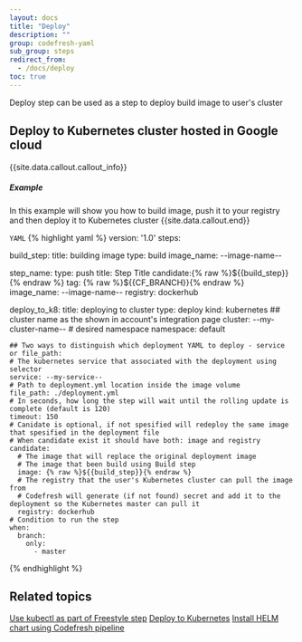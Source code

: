 ```yaml
---
layout: docs
title: "Deploy"
description: ""
group: codefresh-yaml
sub_group: steps
redirect_from:
  - /docs/deploy
toc: true
---
```

Deploy step can be used as a step to deploy build image to user's cluster

## Deploy to Kubernetes cluster hosted in Google cloud

{{site.data.callout.callout_info}}
##### Example
In this example will show you how to build image, push it to your registry and then deploy it to Kubernetes cluster 
{{site.data.callout.end}}

  `YAML`
{% highlight yaml %}
version: '1.0'
steps:
  
  build_step:
    title: building image
    type: build
    image_name: --image-name--
  
  step_name:
    type: push
    title: Step Title
    candidate:{% raw %}${{build_step}}{% endraw %}
    tag: {% raw %}${{CF_BRANCH}}{% endraw %}
    image_name: --image-name--
    registry: dockerhub
    
  deploy_to_k8:
    title: deploying to cluster
    type: deploy
    kind: kubernetes 
    ## cluster name as the shown in account's integration page
    cluster:  --my-cluster-name--
    # desired namespace
    namespace: default
    
    ## Two ways to distinguish which deployment YAML to deploy - service or file_path:    
    # The kubernetes service that associated with the deployment using selector
    service: --my-service--
    # Path to deployment.yml location inside the image volume
    file_path: ./deployment.yml
    # In seconds, how long the step will wait until the rolling update is complete (default is 120)
    timeout: 150
    # Canidate is optional, if not spesified will redeploy the same image that spesified in the deployment file
    # When candidate exist it should have both: image and registry
    candidate:
      # The image that will replace the original deployment image 
      # The image that been build using Build step
      image: {% raw %}${{build_step}}{% endraw %}
      # The registry that the user's Kubernetes cluster can pull the image from
      # Codefresh will generate (if not found) secret and add it to the deployment so the Kubernetes master can pull it
      registry: dockerhub
    # Condition to run the step
    when:
      branch:
        only:
          - master
{% endhighlight %}

## Related topics
[Use kubectl as part of Freestyle step](doc:use-kubectl-as-part-of-freestyle-step) 
[Deploy to Kubernetes](doc:codefresh-kubernetes-integration-beta) 
[Install HELM chart using Codefresh pipeline](doc:instal-helm-chart-using-codefresh-pipeline)
